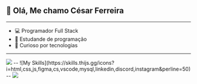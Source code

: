 ## 👋 Olá, Me chamo César Ferreira
---
- 💻 Programador Full Stack
- 📝 Estudande de programação
- 👀 Curioso por tecnologias 
---
<img src="https://github-readme-stats-git-masterrstaa-rickstaa.vercel.app/api?username=CesarFerre&theme=dark">
--
![My Skills](https://skills.thijs.gg/icons?i=html,css,js,figma,cs,vscode,mysql,linkedin,discord,instagram&perline=50)
--
<img src="https://github-readme-stats.vercel.app/api/top-langs/?username=CesarFerre&theme=dark">
